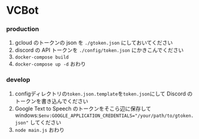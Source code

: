 # VCBot

### production

1. gcloud のトークンの json を `./gtoken.json` にしておいてください
2. discord の API トークンを `./config/token.json` にかきこんでください
3. `docker-compose build`
4. `docker-compose up -d`
   おわり

### develop

1. configディレクトリの`token.json.template`を`token.json`にして Discord のトークンを書き込んでください
2. Google Text to Speech のトークンをそこら辺に保存して
   windows:`$env:GOOGLE_APPLICATION_CREDENTIALS="/your/path/to/gtoken.json"` してください
3. `node main.js`
   おわり
